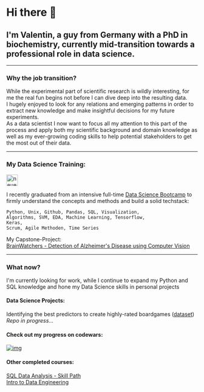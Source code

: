 # Hi there 👋

## I'm Valentin, a guy from Germany with a PhD in biochemistry, currently mid-transition towards a professional role in data science.
---  

### Why the job transition?
While the experimental part of scientific research is wildly interesting, for me the real fun begins not before I can dive deep into the resulting data.  
I hugely enjoyed to look for any relations and emerging patterns in order to extract new knowledge and make insightful decisions for my future experiments.  
As a data scientist I now want to focus all my attention to this part of the process and apply both my scientific background and domain knowledge as well as my ever-growing coding skills to help potential stakeholders to get the most out of their data.


---

### My Data Science Training:

<a href="https://www.neuefische.de/">
<img src="https://user-images.githubusercontent.com/107258267/194505587-01972277-b73e-46b7-ba09-a45092c1d7a6.png" alt="neuefische" width="30"/>
</a>

I recently graduated from an intensive full-time [Data Science Bootcamp](https://www.neuefische.de/bootcamp/data-science#curriculum) to firmly understand the concepts and methods and build a solid techstack:

<code>Python, Unix, Github, Pandas, SQL, Visualization,</code>  
<code>Algorithms, SVM, EDA, Machine Learning, Tensorflow, Keras,</code>  
<code>Scrum, Agile Methoden, Time Series</code>

My Capstone-Project:  
[BrainWatchers - Detection of Alzheimer's Disease using Computer Vision](https://github.com/tamap94/ds-capstone-alzheimers-)

---

### What now?

I'm currently looking for work, while I continue to expand my Python and SQL knowledge and hone my Data Science skills in personal projects


#### Data Science Projects:  
Identifying the best predictors to create highly-rated boardgames ([dataset](https://www.kaggle.com/datasets/andrewmvd/board-games))  
*Repo in progress...*
<!--
(https://github.com/ValleSoYeah/ds-boardgamegeek)
--->

#### Check out my progress on codewars:  
[![img](https://www.codewars.com/users/UndValleSoYeah/badges/small)](https://www.codewars.com/users/UndValleSoYeah)


#### Other completed courses:
[SQL Data Analysis - Skill Path](https://www.codecademy.com/learn/paths/analyze-data-with-sql)  
[Intro to Data Engineering](https://app.datacamp.com/learn/courses/understanding-data-engineering) 

<!--
**ValleSoYeah/ValleSoYeah** is a ✨ _special_ ✨ repository because its `README.md` (this file) appears on your GitHub profile.

